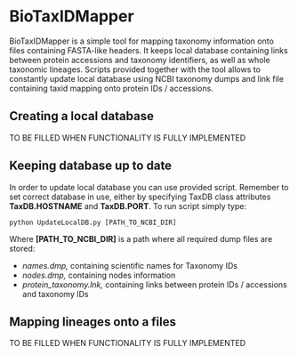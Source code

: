 # BioTaxIDMapper
BioTaxIDMapper is a simple tool for mapping taxonomy information onto files containing FASTA-like headers. It keeps local database containing links between protein accessions and taxonomy identifiers, as well as whole taxonomic lineages. Scripts provided together with the tool allows to constantly update local database using NCBI taxonomy dumps and link file containing taxid mapping onto protein IDs / accessions.


## Creating a local database
TO BE FILLED WHEN FUNCTIONALITY IS FULLY IMPLEMENTED


## Keeping database up to date
In order to update local database you can use provided script. Remember to set correct database in use, either by specifying TaxDB class attributes **TaxDB.HOSTNAME** and **TaxDB.PORT**. To run script simply type:
```
python UpdateLocalDB.py [PATH_TO_NCBI_DIR]
```
Where **[PATH_TO_NCBI_DIR]** is a path where all required dump files are stored:
  - *names.dmp,* containing scientific names for Taxonomy IDs
  - *nodes.dmp,* containing nodes information
  - *protein_taxonomy.lnk,* containing links between protein IDs / accessions and taxonomy IDs


## Mapping lineages onto a files
TO BE FILLED WHEN FUNCTIONALITY IS FULLY IMPLEMENTED
